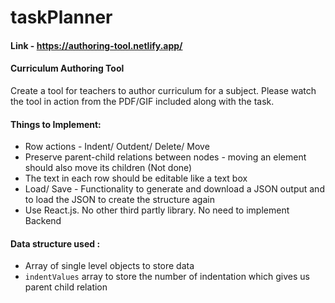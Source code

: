# taskPlanner

#### Link - https://authoring-tool.netlify.app/

#### Curriculum Authoring Tool
Create a tool for teachers to author curriculum for a subject. Please watch the tool in action from the PDF/GIF included along with the task.

#### Things to Implement:
  - Row actions - Indent/ Outdent/ Delete/ Move
  - Preserve parent-child relations between nodes - moving an element should also move its children (Not done)
  - The text in each row should be editable like a text box
  - Load/ Save - Functionality to generate and download a JSON output and to load the JSON to create the structure again
  - Use React.js. No other third partly library. No need to implement Backend


#### Data structure used :
 - Array of single level objects to store data
 - `indentValues` array to store the number of indentation which gives us parent child relation


